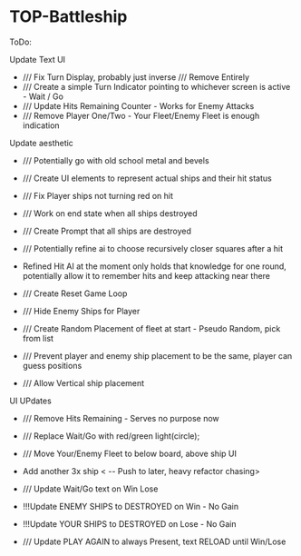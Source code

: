 # TOP-Battleship

ToDo:

Update Text UI
- /// Fix Turn Display, probably just inverse /// Remove Entirely
- /// Create a simple Turn Indicator pointing to whichever screen is active - Wait / Go
- /// Update Hits Remaining Counter - Works for Enemy Attacks
- /// Remove Player One/Two - Your Fleet/Enemy Fleet is enough indication 

Update aesthetic
- /// Potentially go with old school metal and bevels
- /// Create UI elements to represent actual ships and their hit status

- /// Fix Player ships not turning red on hit
- /// Work on end state when all ships destroyed
- /// Create Prompt that all ships are destroyed
- /// Potentially refine ai to choose recursively closer squares after a hit

- Refined  Hit AI at the moment only holds that knowledge for one round, potentially allow it to remember
hits and keep attacking near there
- /// Create Reset Game Loop
- /// Hide Enemy Ships for Player
- /// Create Random Placement of fleet at start - Pseudo Random, pick from list
- /// Prevent player and enemy ship placement to be the same, player can guess positions
- /// Allow Vertical ship placement

UI UPdates
- /// Remove Hits Remaining - Serves no purpose now
- /// Replace Wait/Go with red/green light(circle);
- /// Move Your/Enemy Fleet to below board, above ship UI

- Add another 3x ship < -- Push to later, heavy refactor chasing>
- /// Update Wait/Go text on Win Lose
- !!!Update ENEMY SHIPS to DESTROYED on Win - No Gain
- !!!Update YOUR SHIPS to DESTROYED on Lose - No Gain
- /// Update PLAY AGAIN to always Present, text RELOAD until Win/Lose




